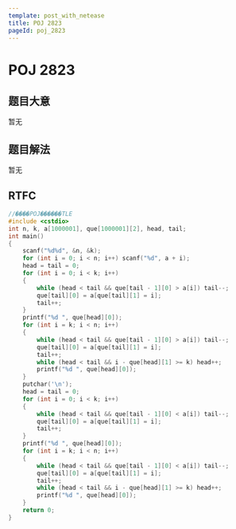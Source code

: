 ```yaml
---
template: post_with_netease
title: POJ 2823
pageId: poj_2823
---
```


# POJ 2823
<span id="poem"></span><script>$(function(){$.ajax('/api/poem?rnd='+Date.now()+Math.random()).done(function(data){$('#poem').text(data);});});</script>
## 题目大意
暂无

## 题目解法
暂无

## RTFC

```cpp
//����POJ������TLE
#include <cstdio>
int n, k, a[1000001], que[1000001][2], head, tail;
int main()
{
    scanf("%d%d", &n, &k);
    for (int i = 0; i < n; i++) scanf("%d", a + i);
    head = tail = 0;
    for (int i = 0; i < k; i++)
    {
        while (head < tail && que[tail - 1][0] > a[i]) tail--;
        que[tail][0] = a[que[tail][1] = i];
        tail++;
    }
    printf("%d ", que[head][0]);
    for (int i = k; i < n; i++)
    {
        while (head < tail && que[tail - 1][0] > a[i]) tail--;
        que[tail][0] = a[que[tail][1] = i];
        tail++;
        while (head < tail && i - que[head][1] >= k) head++;
        printf("%d ", que[head][0]);
    }
    putchar('\n');
    head = tail = 0;
    for (int i = 0; i < k; i++)
    {
        while (head < tail && que[tail - 1][0] < a[i]) tail--;
        que[tail][0] = a[que[tail][1] = i];
        tail++;
    }
    printf("%d ", que[head][0]);
    for (int i = k; i < n; i++)
    {
        while (head < tail && que[tail - 1][0] < a[i]) tail--;
        que[tail][0] = a[que[tail][1] = i];
        tail++;
        while (head < tail && i - que[head][1] >= k) head++;
        printf("%d ", que[head][0]);
    }
    return 0;
}

```
<div id="__comment"></div>
